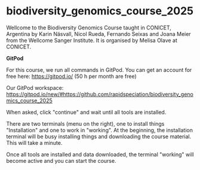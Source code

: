 # biodiversity_genomics_course_2025
Wellcome to the Biodiversity Genomics Course taught in CONICET, Argentina by Karin Näsvall, Nicol Rueda, Fernando Seixas and Joana Meier from the Wellcome Sanger Institute. It is organised by Melisa Olave at CONICET.


**GitPod**

For this course, we run all commands in GitPod. You can get an account for free here: https://gitpod.io/ (50 h per month are free)

Our GitPod workspace:
https://gitpod.io/new/#https://github.com/rapidspeciation/biodiversity_genomics_course_2025

When asked, click "continue" and wait until all tools are installed. 

There are two terminals (menu on the right), one to install things "Installation" and one to work in "working". At the beginning, the installation terminal will be busy installing things and downloading the course material. This will take a minute. 

Once all tools are installed and data downloaded, the terminal "working" will become active and you can start the course.


